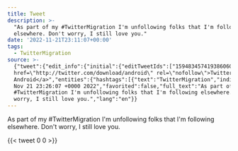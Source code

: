 ```yaml
---
title: Tweet
description: >-
  "As part of my #TwitterMigration I'm unfollowing folks that I'm following
  elsewhere. Don't worry, I still love you."
date: '2022-11-21T23:11:07+00:00'
tags:
  - TwitterMigration
source: >-
  {"tweet":{"edit_info":{"initial":{"editTweetIds":["1594834574193860608"],"editableUntil":"2022-11-21T23:56:07.000Z","editsRemaining":"5","isEditEligible":true}},"retweeted":false,"source":"<a
  href=\"http://twitter.com/download/android\" rel=\"nofollow\">Twitter for
  Android</a>","entities":{"hashtags":[{"text":"TwitterMigration","indices":["14","31"]}],"symbols":[],"user_mentions":[],"urls":[]},"display_text_range":["0","114"],"favorite_count":"0","id_str":"1594834574193860608","truncated":false,"retweet_count":"0","id":"1594834574193860608","created_at":"Mon
  Nov 21 23:26:07 +0000 2022","favorited":false,"full_text":"As part of my
  #TwitterMigration I'm unfollowing folks that I'm following elsewhere. Don't
  worry, I still love you.","lang":"en"}}
---
```

As part of my #TwitterMigration I'm unfollowing folks that I'm following elsewhere. Don't worry, I still love you.
    
{{< tweet 0 0 >}}
    
